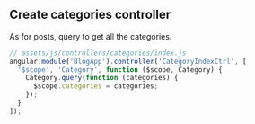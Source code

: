 ## Create categories controller

As for posts, query to get all the categories.

```js
// assets/js/controllers/categories/index.js
angular.module('BlogApp').controller('CategoryIndexCtrl', [
  '$scope', 'Category', function ($scope, Category) {
    Category.query(function (categories) {
      $scope.categories = categories;
    });
  }
]);
```
